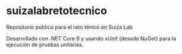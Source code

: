 # suizalabretotecnico
Repositorio público para el reto ténico en Suiza Lab

Desarrollado con .NET Core 9 y usando xUnit (dessde NuGet) para la ejecución de pruebas unitarias.